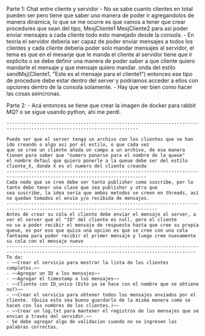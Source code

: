 Parte 1: Chat entre cliente y servidor
    - No se sabe cuanto clientes en total pueden ser pero tiene que saber una manera de poder ir agregandolos de manera dinámica, lo que se me ocurre es que vamos a tener 
    que crear procedures que sean del tipo, MesjCliente1
    MesjCliente2 para asi poder enviar mensajes a cada cliente todo esto manejado desde la consola.
    - En teoria el servidor deberia ser capaz de poder enviar mensajes a todos los clientes y cada cliente deberia poder solo mandar mensajes al servidor,
    el tema es que en el mesanje que le manda el cliente al servidor tiene que ir explicito o se debe definir una manera de poder saber a que cliente quiero mandarle el mensaje
    y que mensaje quiero mandar.
    onda del estilo sendMsj(Cliente1, "Este es el mensaje para el cliente1") entonces ese tipo de procedure debe estar dentro del server y podriamos acceder a ellos con
    opciones dentro de la consola solamente.
    - Hay que ver bien como hacer las cosas asincronas.


Parte 2:
    - Acá entonces se tiene que crear la imagen de docker para rabbit MQ? o se sigue usando python, ahi me perdí.

    ----------------------------------------------------------------------------------------------------------------------

    Puede ser que el server tenga un archivo con los clientes que se han ido creando o algo asi por el estilo, o que cada vez
    que se cree un cliente añada un campo a un archivo, de esa manera tienen para saber que "numero ponerse para el nombre de la queue"
    el nombre defaul que quiero ponerle a la queue debe ser del estilo cliente_X, donde X es el numero del cliente creando
    -------------------------------------------------------------------------------------------------------------------------
    Cada nodo que se cree debe ser tanto publisher como suscribe, por lo tanto debo tener una clase que sea publisher y otra que 
    sea suscribe, la idea sería que ambos metodos se creen en threads, así no quedan tomados el envio y/o recibida de mensajes.
    -----------------------------------------------------------------------------------------------------------------------------
    Antes de crear su cola el cliente debe enviar el mensaje al server, a ver el server que el "ID" del cliente es null, pero el cliente
    no va a poder recibir el mensaje de respuesta hasta que cree su propia queue, es por eso que quiza una opcion es que se cree con una cola
    fantasma para poder recibir el primer mensaje y luego cree nuevamente su cola con el mensaje nuevo 
    -------------------------------------------------------------------------------------------------------------------------------------------
    To do:
    - ~~Crear el servicio para mostrar la lista de los clientes completos.~~
    - ~~Agregar un ID a los mensajes~~
    - ~~Agregar el timestamp a los mensajes~~
    - ~~Cliente con ID_unico (Esto ya se hace con el nombre que se obtiene no?)~~ 
    - ~~Crear el servicio para obtener todos los mensajes enviados por el cliente. (Quiza esto sea bueno guardarlo de la misma manera como se hacen con los nombres de los clientes.)~~
    - ~~Crear un log.txt para mantener el registros de los mensajes que se envian a través del servidor.~~
    - Se debe agregar algo de validacion cuando no se ingresen las palabras correctas.
